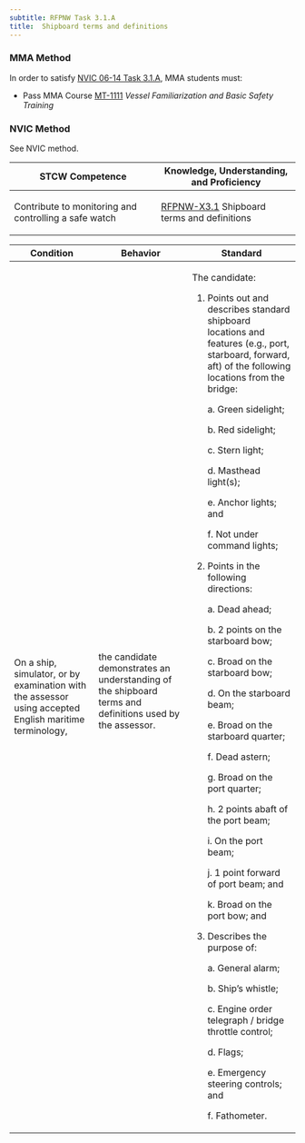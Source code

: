 ```yaml
---
subtitle: RFPNW Task 3.1.A 
title:  Shipboard terms and definitions
---
```



### MMA Method

In order to satisfy  [NVIC 06-14  Task  3.1.A]({{site.baseurl}}/assets/images/nvic-06-14.pdf), MMA students must:

* Pass MMA Course [MT-1111]( {{site.baseurl}}/courses/MT-1111) *Vessel Familiarization and Basic Safety Training*


### NVIC Method

<a onclick="togglevisibility('nvic_methods')" >See NVIC method.</a>

<div id='nvic_methods' class='hide'>

<table>
<thead>
<tr>
<th class='forty'> STCW Competence </th>
<th class='sixty'> Knowledge, Understanding, and Proficiency </th>
</tr>
</thead>




<tbody>
<tr><td markdown='1'>

Contribute to monitoring and controlling a safe watch

</td><td markdown='1'>

[RFPNW-X3.1](../../tables/24.html#RFPNW-X3.1) Shipboard terms and definitions

</td></tr>


</tbody>
</table>


<table>
<thead>
<tr><th class='twenty'>  Condition </th><th class='twenty'> Behavior </th><th  class='sixty'>Standard </th></tr>
</thead>
<tbody >



<tr><td markdown='1'>

On a ship, simulator, or by examination with the assessor using  accepted English maritime terminology,

</td><td markdown='1'>

the candidate demonstrates an understanding of the shipboard terms and definitions used by the assessor.

<br>

<div class="tooltip">
<span class="tooltiptext">
</span>
</div>


</td><td markdown='1'>

The candidate:

1. Points out and describes standard shipboard locations and features (e.g., port, starboard, forward, aft) of the following locations from the bridge:

	a. Green sidelight;

	b. Red sidelight;

	c. Stern light;

	d. Masthead light(s);

	e. Anchor lights; and 

	f. Not under command lights;

2. Points in the following directions:

	a. Dead ahead;

	b. 2 points on the starboard bow;

	c. Broad on the starboard bow;

	d. On the starboard beam;

	e. Broad on the starboard quarter;

	f. Dead astern;

	g. Broad on the port quarter;

	h. 2 points abaft of the port beam;

	i. On the port beam;

	j. 1 point forward of port beam; and 

	k. Broad on the port bow; and

3. Describes the purpose of:

	a. General alarm;

	b. Ship’s whistle;

	c. Engine order telegraph / bridge throttle control;

	d. Flags;

	e. Emergency steering controls; and 

	f. Fathometer.

</td></tr>
</tbody>
</table>
</div>
